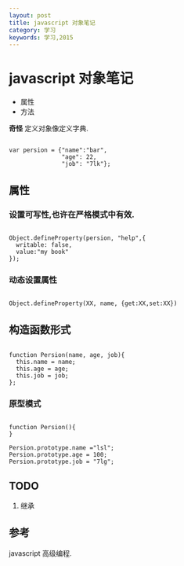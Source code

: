```yaml
---
layout: post
title: javascript 对象笔记
category: 学习
keywords: 学习,2015
---
```



# javascript 对象笔记

+ 属性
+ 方法

**奇怪**
定义对象像定义字典.

```

var persion = {"name":"bar",
               "age": 22,
               "job": "7lk"};

```


## 属性

### 设置可写性,也许在严格模式中有效.


```

Object.defineProperty(persion, "help",{
  writable: false,
  value:"my book"
});

```

### 动态设置属性

```

Object.defineProperty(XX, name, {get:XX,set:XX})

```

## 构造函数形式

```

function Persion(name, age, job){
  this.name = name;
  this.age = age;
  this.job = job;
};

```

### 原型模式

```

function Persion(){
}

Persion.prototype.name ="lsl";
Persion.prototype.age = 100;
Persion.prototype.job = "7lg";

```


## TODO

1. 继承


## 参考
javascript 高级编程.
